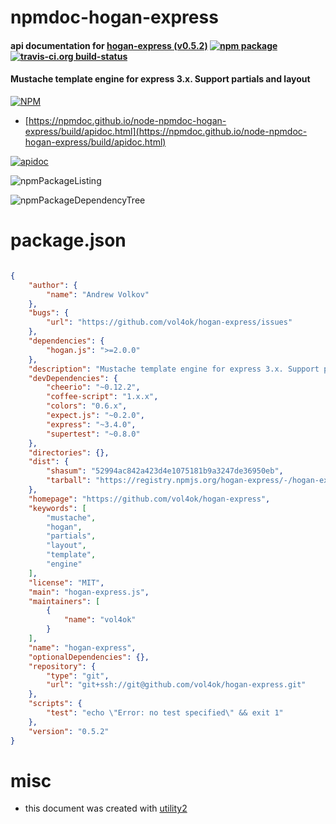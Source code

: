 # npmdoc-hogan-express

#### api documentation for  [hogan-express (v0.5.2)](https://github.com/vol4ok/hogan-express)  [![npm package](https://img.shields.io/npm/v/npmdoc-hogan-express.svg?style=flat-square)](https://www.npmjs.org/package/npmdoc-hogan-express) [![travis-ci.org build-status](https://api.travis-ci.org/npmdoc/node-npmdoc-hogan-express.svg)](https://travis-ci.org/npmdoc/node-npmdoc-hogan-express)

#### Mustache template engine for express 3.x. Support partials and layout

[![NPM](https://nodei.co/npm/hogan-express.png?downloads=true&downloadRank=true&stars=true)](https://www.npmjs.com/package/hogan-express)

- [https://npmdoc.github.io/node-npmdoc-hogan-express/build/apidoc.html](https://npmdoc.github.io/node-npmdoc-hogan-express/build/apidoc.html)

[![apidoc](https://npmdoc.github.io/node-npmdoc-hogan-express/build/screenCapture.buildCi.browser.%252Ftmp%252Fbuild%252Fapidoc.html.png)](https://npmdoc.github.io/node-npmdoc-hogan-express/build/apidoc.html)

![npmPackageListing](https://npmdoc.github.io/node-npmdoc-hogan-express/build/screenCapture.npmPackageListing.svg)

![npmPackageDependencyTree](https://npmdoc.github.io/node-npmdoc-hogan-express/build/screenCapture.npmPackageDependencyTree.svg)



# package.json

```json

{
    "author": {
        "name": "Andrew Volkov"
    },
    "bugs": {
        "url": "https://github.com/vol4ok/hogan-express/issues"
    },
    "dependencies": {
        "hogan.js": ">=2.0.0"
    },
    "description": "Mustache template engine for express 3.x. Support partials and layout",
    "devDependencies": {
        "cheerio": "~0.12.2",
        "coffee-script": "1.x.x",
        "colors": "0.6.x",
        "expect.js": "~0.2.0",
        "express": "~3.4.0",
        "supertest": "~0.8.0"
    },
    "directories": {},
    "dist": {
        "shasum": "52994ac842a423d4e1075181b9a3247de36950eb",
        "tarball": "https://registry.npmjs.org/hogan-express/-/hogan-express-0.5.2.tgz"
    },
    "homepage": "https://github.com/vol4ok/hogan-express",
    "keywords": [
        "mustache",
        "hogan",
        "partials",
        "layout",
        "template",
        "engine"
    ],
    "license": "MIT",
    "main": "hogan-express.js",
    "maintainers": [
        {
            "name": "vol4ok"
        }
    ],
    "name": "hogan-express",
    "optionalDependencies": {},
    "repository": {
        "type": "git",
        "url": "git+ssh://git@github.com/vol4ok/hogan-express.git"
    },
    "scripts": {
        "test": "echo \"Error: no test specified\" && exit 1"
    },
    "version": "0.5.2"
}
```



# misc
- this document was created with [utility2](https://github.com/kaizhu256/node-utility2)
